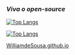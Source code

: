 ### _Viva o open-source_

[![Top Langs](https://github-readme-stats.vercel.app/api/top-langs/?username=williamdesousa&layout=compact&theme=transparent&show_icons=true&locale=pt-br&text_color=dddddd)](https://github.com/WilliamdeSousa#gh-dark-mode-only)

[![Top Langs](https://github-readme-stats.vercel.app/api/top-langs/?username=williamdesousa&layout=compact&show_icons=true&locale=pt-br)](https://github.com/WilliamdeSousa#gh-light-mode-only)

[WilliamdeSousa.github.io](https://williamdesousa.github.io/)
